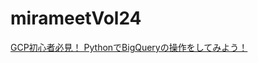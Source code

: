 # mirameetVol24
[GCP初心者必見！ PythonでBigQueryの操作をしてみよう！](https://miracleave-ltd.github.io/mirameetVol24/)
